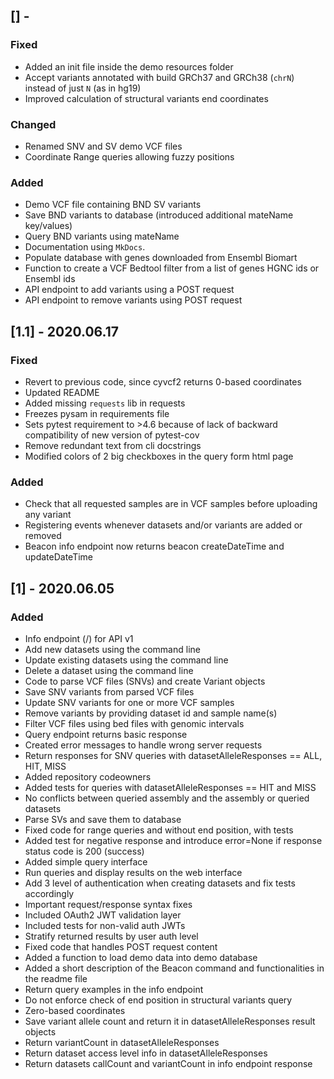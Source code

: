 ## [] -

### Fixed
- Added an init file inside the demo resources folder
- Accept variants annotated with build GRCh37 and GRCh38 (`chrN`) instead of just `N` (as in hg19)
- Improved calculation of structural variants end coordinates

### Changed
- Renamed SNV and SV demo VCF files
- Coordinate Range queries allowing fuzzy positions

### Added
- Demo VCF file containing BND SV variants
- Save BND variants to database (introduced additional mateName key/values)
- Query BND variants using mateName
- Documentation using `MkDocs`.
- Populate database with genes downloaded from Ensembl Biomart
- Function to create a VCF Bedtool filter from a list of genes HGNC ids or Ensembl ids
- API endpoint to add variants using a POST request
- API endpoint to remove variants using POST request


## [1.1] - 2020.06.17

### Fixed
- Revert to previous code, since cyvcf2 returns 0-based coordinates
- Updated README
- Added missing `requests` lib in requests
- Freezes pysam in requirements file
- Sets pytest requirement to >4.6 because of lack of backward compatibility of new version of pytest-cov
- Remove redundant text from cli docstrings
- Modified colors of 2 big checkboxes in the query form html page

### Added
- Check that all requested samples are in VCF samples before uploading any variant
- Registering events whenever datasets and/or variants are added or removed
- Beacon info endpoint now returns beacon createDateTime and updateDateTime


## [1] - 2020.06.05

### Added
- Info endpoint (/) for API v1
- Add new datasets using the command line
- Update existing datasets using the command line
- Delete a dataset using the command line
- Code to parse VCF files (SNVs) and create Variant objects
- Save SNV variants from parsed VCF files
- Update SNV variants for one or more VCF samples
- Remove variants by providing dataset id and sample name(s)
- Filter VCF files using bed files with genomic intervals
- Query endpoint returns basic response
- Created error messages to handle wrong server requests
- Return responses for SNV queries with datasetAlleleResponses == ALL, HIT, MISS
- Added repository codeowners
- Added tests for queries with datasetAlleleResponses == HIT and MISS
- No conflicts between queried assembly and the assembly or queried datasets
- Parse SVs and save them to database
- Fixed code for range queries and without end position, with tests
- Added test for negative response and introduce error=None if response status code is 200 (success)
- Added simple query interface
- Run queries and display results on the web interface
- Add 3 level of authentication when creating datasets and fix tests accordingly
- Important request/response syntax fixes
- Included OAuth2 JWT validation layer
- Included tests for non-valid auth JWTs
- Stratify returned results by user auth level
- Fixed code that handles POST request content
- Added a function to load demo data into demo database
- Added a short description of the Beacon command and functionalities in the readme file
- Return query examples in the info endpoint
- Do not enforce check of end position in structural variants query
- Zero-based coordinates
- Save variant allele count and return it in datasetAlleleResponses result objects
- Return variantCount in datasetAlleleResponses
- Return dataset access level info in datasetAlleleResponses
- Return datasets callCount and variantCount in info endpoint response
